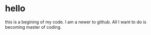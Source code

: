 # hello
this is a begining of my code.
I am a newer to github. All I want to do is becoming master of coding.
